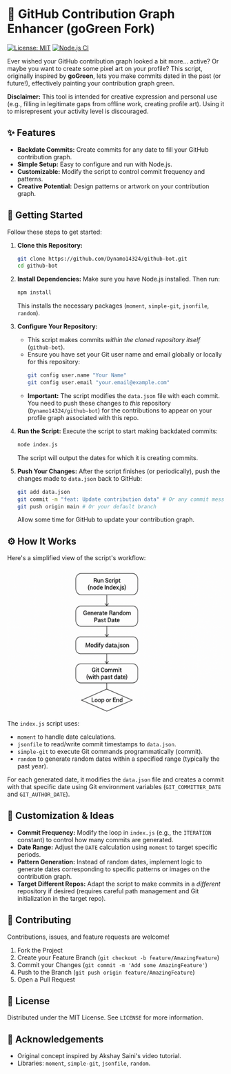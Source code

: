 # 🤖 GitHub Contribution Graph Enhancer (goGreen Fork)

[![License: MIT](https://img.shields.io/badge/License-MIT-blue.svg)](/LICENSE) [![Node.js CI](https://github.com/Dynamo14324/github-bot/actions/workflows/node.js.yml/badge.svg)](https://github.com/Dynamo14324/github-bot/actions/workflows/node.js.yml) <!-- Placeholder CI Badge -->

Ever wished your GitHub contribution graph looked a bit more... active? Or maybe you want to create some pixel art on your profile? This script, originally inspired by **goGreen**, lets you make commits dated in the past (or future!), effectively painting your contribution graph green.

**Disclaimer:** This tool is intended for creative expression and personal use (e.g., filling in legitimate gaps from offline work, creating profile art). Using it to misrepresent your activity level is discouraged.

## ✨ Features

*   **Backdate Commits:** Create commits for any date to fill your GitHub contribution graph.
*   **Simple Setup:** Easy to configure and run with Node.js.
*   **Customizable:** Modify the script to control commit frequency and patterns.
*   **Creative Potential:** Design patterns or artwork on your contribution graph.

## 🚀 Getting Started

Follow these steps to get started:

1.  **Clone this Repository:**
    ```bash
    git clone https://github.com/Dynamo14324/github-bot.git
    cd github-bot
    ```

2.  **Install Dependencies:**
    Make sure you have Node.js installed. Then run:
    ```bash
    npm install
    ```
    This installs the necessary packages (`moment`, `simple-git`, `jsonfile`, `random`).

3.  **Configure Your Repository:**
    *   This script makes commits *within the cloned repository itself* (`github-bot`).
    *   Ensure you have set your Git user name and email globally or locally for this repository:
        ```bash
        git config user.name "Your Name"
        git config user.email "your.email@example.com"
        ```
    *   **Important:** The script modifies the `data.json` file with each commit. You need to push these changes to *this* repository (`Dynamo14324/github-bot`) for the contributions to appear on your profile graph associated with this repo.

4.  **Run the Script:**
    Execute the script to start making backdated commits:
    ```bash
    node index.js
    ```
    The script will output the dates for which it is creating commits.

5.  **Push Your Changes:**
    After the script finishes (or periodically), push the changes made to `data.json` back to GitHub:
    ```bash
    git add data.json
    git commit -m "feat: Update contribution data" # Or any commit message
    git push origin main # Or your default branch
    ```
    Allow some time for GitHub to update your contribution graph.

## ⚙️ How It Works

Here's a simplified view of the script's workflow:

![Workflow Diagram](./workflow_diagram.png)

The `index.js` script uses:
*   `moment` to handle date calculations.
*   `jsonfile` to read/write commit timestamps to `data.json`.
*   `simple-git` to execute Git commands programmatically (commit).
*   `random` to generate random dates within a specified range (typically the past year).

For each generated date, it modifies the `data.json` file and creates a commit with that specific date using Git environment variables (`GIT_COMMITTER_DATE` and `GIT_AUTHOR_DATE`).

## 🎨 Customization & Ideas

*   **Commit Frequency:** Modify the loop in `index.js` (e.g., the `ITERATION` constant) to control how many commits are generated.
*   **Date Range:** Adjust the `DATE` calculation using `moment` to target specific periods.
*   **Pattern Generation:** Instead of random dates, implement logic to generate dates corresponding to specific patterns or images on the contribution graph.
*   **Target Different Repos:** Adapt the script to make commits in a *different* repository if desired (requires careful path management and Git initialization in the target repo).

## 🤝 Contributing

Contributions, issues, and feature requests are welcome!

1.  Fork the Project
2.  Create your Feature Branch (`git checkout -b feature/AmazingFeature`)
3.  Commit your Changes (`git commit -m 'Add some AmazingFeature'`)
4.  Push to the Branch (`git push origin feature/AmazingFeature`)
5.  Open a Pull Request

## 📜 License

Distributed under the MIT License. See `LICENSE` for more information.

## 🙏 Acknowledgements

*   Original concept inspired by Akshay Saini's video tutorial.
*   Libraries: `moment`, `simple-git`, `jsonfile`, `random`.

